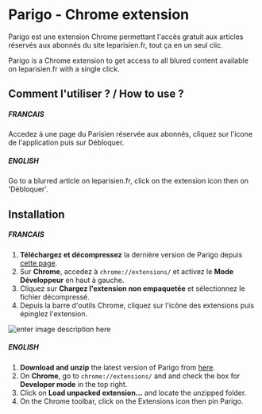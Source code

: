 ﻿# Parigo - Chrome extension

Parigo est une extension Chrome permettant l'accès gratuit aux articles réservés aux abonnés du site leparisien.fr, tout ça en un seul clic.

Parigo is a Chrome extension to get access to all blured content available on leparisien.fr with a single click.

## Comment l'utiliser ? / How to use ?
##### **FRANCAIS**
Accedez à une page du Parisien réservée aux abonnés, cliquez sur l'icone de l'application puis sur Débloquer.

##### **ENGLISH**
Go to a blurred article on leparisien.fr, click on the extension icon then on 'Débloquer'.

## Installation
##### **FRANCAIS**
 1. **Téléchargez et décompressez** la dernière version de Parigo depuis [cette page](https://github.com/LeoGeneret/Parigo/releases/).
 2. Sur **Chrome**, accedez à `chrome://extensions/` et activez le **Mode Développeur** en haut à gauche.
 3. Cliquez sur **Chargez l'extension non empaquetée** et sélectionnez le fichier décompressé.
 4. Depuis la barre d'outils Chrome, cliquez sur l'icône des extensions puis épinglez l'extension.

![enter image description here](https://nsa40.casimages.com/img/2020/10/22//201022060434714746.png)
##### **ENGLISH**
 1. **Download and unzip** the latest version of Parigo from [here](https://github.com/LeoGeneret/Parigo/releases/).
 2. On **Chrome**, go to `chrome://extensions/` and and check the box for **Developer mode** in the top right.
 3. Click on **Load unpacked extension...** and locate the unzipped folder.
 4. On the Chrome toolbar, click on the Extensions icon then pin Parigo.







 




